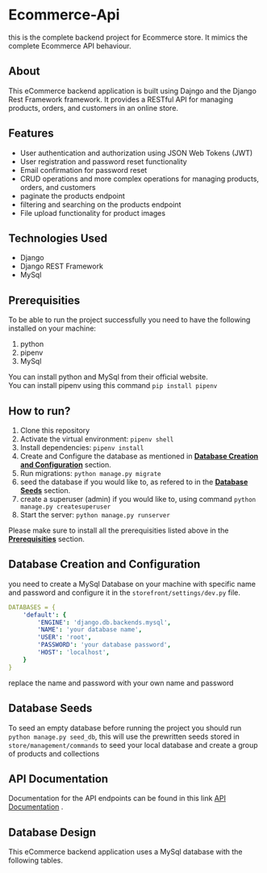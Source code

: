 # Ecommerce-Api

this is the complete backend project for Ecommerce store.  It mimics the complete Ecommerce API behaviour.


## About

This eCommerce backend application is built using Dajngo and the Django Rest Framework framework. It provides a RESTful API for managing products, orders, and customers in an online store.


## Features

- User authentication and authorization using JSON Web Tokens (JWT)
- User registration and password reset functionality
- Email confirmation for password reset
- CRUD operations and more complex operations for managing products, orders, and customers
- paginate the products endpoint 
- filtering and searching on the products endpoint
- File upload functionality for product images


## Technologies Used

- Django
- Django REST Framework
- MySql 


## Prerequisities

To be able to run the project successfully you need to have the following installed on your machine:

1. python
2. pipenv
3. MySql

You can install python and MySql from their official website.\
You can install pipenv using this command `pip install pipenv`


## How to run?

1. Clone this repository
2. Activate the virtual environment: `pipenv shell`
3. Install dependencies: `pipenv install`
4. Create and Configure the database as mentioned in [**Database Creation and Configuration**](#database-creation-and-configuration) section.
5. Run migrations: `python manage.py migrate`
6. seed the database if you would like to, as refered to in the [**Database Seeds**](#database-seeds) section.
7. create a superuser (admin) if you would like to, using command `python manage.py createsuperuser`
8. Start the server: `python manage.py runserver`

Please make sure to install all the prerequisities listed above in the [**Prerequisities**](#prerequisities) section.


## Database Creation and Configuration

you need to create a MySql Database on your machine with specific name and password and configure it in the `storefront/settings/dev.py` file.

```yaml
DATABASES = {
    'default': {
        'ENGINE': 'django.db.backends.mysql',
        'NAME': 'your database name',
        'USER': 'root',
        'PASSWORD': 'your database password',
        'HOST': 'localhost',
    }
}
```

replace the name and password with your own name and password 



## Database Seeds

To seed an empty database before running the project you should run `python manage.py seed_db`, this will use the prewritten seeds stored in \
`store/management/commands` to seed your local database and create a group of products and collections 


## API Documentation

Documentation for the API endpoints can be found in this link [API Documentation](https://documenter.getpostman.com/view/24318609/2s93JwMghA) .


## Database Design

This eCommerce backend application uses a MySql database with the following tables.
